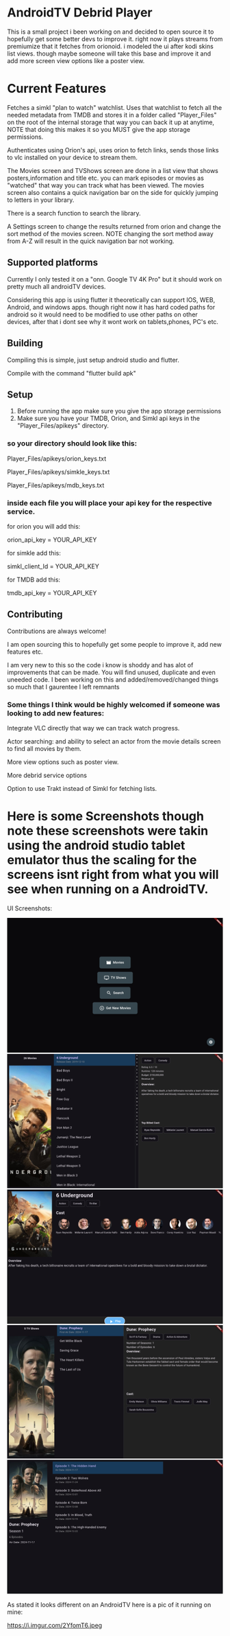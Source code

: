 
# AndroidTV Debrid Player

This is a small project i been working on and decided to open source it to hopefully get some better devs to improve it. right now it plays streams from premiumize that it fetches from orionoid. i modeled the ui after kodi skins list views. though maybe someone will take this base and improve it and add more screen view options like a poster view.


# Current Features

Fetches a simkl "plan to watch" watchlist. Uses that watchlist to fetch all the needed metadata from TMDB and stores it in a folder called "Player_Files" on the root of the internal storage that way you can back it up at anytime, NOTE that doing this makes it so you MUST give the app storage permissions.


Authenticates using Orion's api, uses orion to fetch links, sends those links to vlc installed on your device to stream them.


The Movies screen and TVShows screen are done in a list view that shows posters,information and title etc. you can mark episodes or movies as "watched" that way you can track what has been viewed. The movies screen also contains a quick navigation bar on the side for quickly jumping to letters in your library.


There is a search function to search the library.


A Settings screen to change the results returned from orion and change the sort method of the movies screen. NOTE changing the sort method away from A-Z will result in the quick navigation bar not working.
## Supported platforms

Currently I only tested it on a "onn. Google TV 4K Pro" but it should work on pretty much all androidTV devices. 

Considering this app is using flutter it theoretically can support IOS, WEB, Android, and windows apps. though right now it has hard coded paths for android so it would need to be modified to use other paths on other devices, after that i dont see why it wont work on tablets,phones, PC's etc.

## Building

Compiling this is simple, just setup android studio and flutter.

Compile with the command "flutter build apk"


## Setup

1. Before running the app make sure you give the app storage permissions
2. Make sure you have your TMDB, Orion, and Simkl api keys in the "Player_Files/apikeys" directory.

### so your directory should look like this:

Player_Files/apikeys/orion_keys.txt

Player_Files/apikeys/simkle_keys.txt

Player_Files/apikeys/mdb_keys.txt

### inside each file you will place your api key for the respective service.
for orion you will add this:

orion_api_key = YOUR_API_KEY

for simkle add this:

simkl_client_Id = YOUR_API_KEY

for TMDB add this:

tmdb_api_key = YOUR_API_KEY


## Contributing

Contributions are always welcome!

I am open sourcing this to hopefully get some people to improve it, add new features etc. 

I am very new to this so the code i know is shoddy and has alot of improvements that can be made. You will find unused, duplicate and even uneeded code. I been working on this and added/removed/changed things so much that I gaurentee I left remnants

### Some things I think would be highly welcomed if someone was looking to add new features:

Integrate VLC directly that way we can track watch progress.

Actor searching: and ability to select an actor from the movie details screen to find all movies by them.

More view options such as poster view.

More debrid service options

Option to use Trakt instead of Simkl for fetching lists.



# Here is some Screenshots though note these screenshots were takin using the android studio tablet emulator thus the scaling for the screens isnt right from what you will see when running on a AndroidTV.

UI Screenshots:


![Alt text](Screenshots/Homescreen.png)
![Alt text](Screenshots/Movies_screen.png)
![Alt text](Screenshots/Pre_Play_Screen.png)
![Alt text](Screenshots/TVShows_Screen.png)
![Alt text](Screenshots/Episodes_Screen.png)


As stated it looks different on an AndroidTV here is a pic of it running on mine:

https://i.imgur.com/2YfomT6.jpeg
